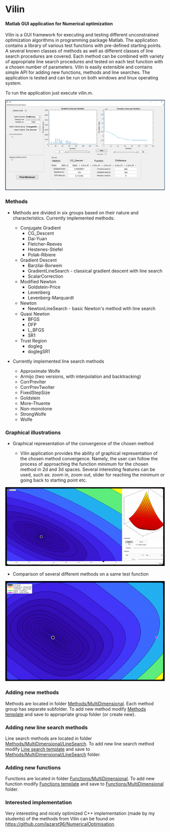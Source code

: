  # Vilin
#### Matlab GUI application for Numerical optimization


Vilin is a GUI framework for executing and testing different unconstrained optimization algorithms
in programming package Matlab. The application contains a library of various test functions with 
pre-defined starting points. A several known classes of methods as well as different classes of 
line search procedures are covered. Each method can be combined with variety of appropriate line 
search procedures and tested on each test function with a chosen number of parameters. Vilin is 
easily extensible and contains simple API for adding new functions, methods and line searches. 
The application is tested and can be run on both windows and linux operating system.

To run the application just execute vilin.m.


![vilin](Images/vilin.png)


### Methods
* Methods are divided in six groups based on their nature and characteristics. Currently implemented methods:
    * Conjugate Gradient
		* CG_Descent
        * Dai-Yuan
        * Fletcher-Reeves
        * Hestenes-Stiefel
        * Polak-Ribiere
    * Gradient Descent
        * Barzilai-Borwein
        * GradientLineSearch - classical gradient descent with line search
        * ScalarCorrection
    * Modified Newton
        * Goldstein-Price
        * Levenberg
        * Levenberg-Marquardt
    * Newton
        * NewtonLineSearch - basic Newton's method with line search
    * Quasi Newton
        * BFGS
        * DFP
        * L_BFGS
        * SR1
	* Trust Region
		* dogleg
		* doglegSR1

* Currently implemented line search methods
	* Approximate Wolfe
    * Armijo (two versions, with interpolation and backtracking)
	* CorrPrevIter
	* CorrPrevTwoIter
	* FixedStepSize
    * Goldstein
    * More-Thuente
    * Non-monotone
    * StrongWolfe
    * Wolfe
	
### Graphical illustrations

* Graphical representation of the convergence of the chosen method 

	* Vilin application provides the ability of graphical representation of the chosen method convergence.
	Namely, the user can follow the process of approaching the function minimum for the chosen method in 2d and 3d spaces.
	Several interesting features can be used, such as: zoom in, zoom out, slider
	for reaching the minimum or going back to starting point etc.


![gradient_descent](Images/gradient_descent.gif)

* Comparison of several different methods on a same test function 
	
![compare_different_methods](Images/compare_diff_methods.gif)
	
### Adding new methods
Methods are located in folder [Methods/MultiDimensional](Methods/MultiDimensional/). Each method group has separate subfolder.
To add new method modify [Methods template](Methods/MultiDimensional/NewMethodTemplate.m) and save to appropriate group folder (or create new).


### Adding new line search methods
Line search methods are located in folder [Methods/MultiDimensional/LineSearch](Methods/MultiDimensional/LineSearch).
To add new line search method modify [Line search template](Methods/MultiDimensional/NewLineSearchTemplate.m) and save to [Methods/MultiDimensional/LineSearch](Methods/MultiDimensional/LineSearch) folder.


### Adding new functions
Functions are located in folder [Functions/MultiDimensional](Functions/MultiDimensional/).
To add new function modify [Functions template](Functions/NewFunctionTemplate.m) and save to [Functions/MultiDimensional](Functions/MultiDimensional/) folder.

### Interested implementation 
Very interesting and nicely optimized C++ implementation (made by my students) of the methods from 
Vilin can be found on https://github.com/lazarst96/NumericalOptimisation.




